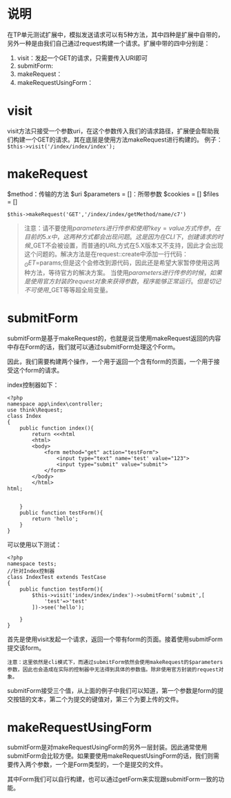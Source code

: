 # 说明
在TP单元测试扩展中，模拟发送请求可以有5种方法，其中四种是扩展中自带的，另外一种是由我们自己通过request构建一个请求。扩展中带的四中分别是：
1. visit：发起一个GET的请求，只需要传入URI即可
2. submitForm:
3. makeRequest：
4. makeRequestUsingForm：

# visit
visit方法只接受一个参数uri，在这个参数传入我们的请求路径，扩展便会帮助我们构建一个GET的请求。其在底层是使用方法makeRequest进行构建的。
例子：
`$this->visit('/index/index/index');`

# makeRequest
$method：传输的方法
$uri
$parameters = []：所带参数
$cookies = []
$files = []

`$this->makeRequest('GET','/index/index/getMethod/name/c7')`

> 注意：请不要使用$parameters进行传参和使用?key=value方式传参，在目前的5.x中，这两种方式都会出现问题。这是因为在CLI下，创建请求的时候$_GET不会被设置，而普通的URL方式在5.X版本又不支持，因此才会出现这个问题的。解决方法是在request::create中添加一行代码：$_GET=$params;但是这个会修改到源代码，因此还是希望大家暂停使用这两种方法，等待官方的解决方案。
> 当使用$parameters进行传参的时候，如果是使用官方封装的request对象来获得参数，程序能够正常运行。但是切记不可使用$_GET等等超全局变量。

# submitForm
submitForm是基于makeRequest的，也就是说当使用makeRequest返回的内容中存在Form的话，我们就可以通过submitForm处理这个Form。

因此，我们需要构建两个操作，一个用于返回一个含有form的页面，一个用于接受这个form的请求。

index控制器如下：
~~~
<?php
namespace app\index\controller;
use think\Request;
class Index
{
	public function index(){
		return <<<html
		<html>
		<body>
			<form method="get" action="testForm">
				<input type="text" name='test' value="123">
				<input type="submit" value="submit">
			</form>
		</body>
		</html>
html;
		

	}
	public function testForm(){
		return 'hello';
	}
}
~~~

可以使用以下测试：
~~~
<?php
namespace tests;
//针对Index控制器
class IndexTest extends TestCase
{
	public function testForm(){
		$this->visit('index/index/index')->submitForm('submit',[
			'test'=>'test'
		])->see('hello');

	}
}
~~~

首先是使用visit发起一个请求，返回一个带有form的页面。接着使用submitForm提交该form。

~~~
注意：这里依然是cli模式下，而通过submitForm依然会使用makeRequest的$parameters参数，因此也会造成在实际的控制器中无法得到具体的参数值。除非使用官方封装的request对象。
~~~

submitForm接受三个值，从上面的例子中我们可以知道，第一个参数是form的提交按钮的文本，第二个为提交的键值对，第三个为要上传的文件。

# makeRequestUsingForm
submitForm是对makeRequestUsingForm的另外一层封装。因此通常使用submitForm会比较方便。如果要使用makeRequestUsingForm的话，我们则需要传入两个参数，一个是Form类型的，一个是提交的文件。

其中Form我们可以自行构建，也可以通过getForm来实现跟submitForm一致的功能。